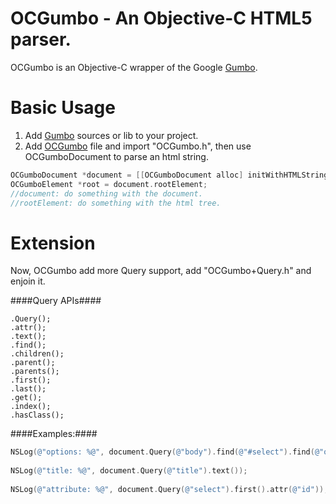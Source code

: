OCGumbo - An Objective-C HTML5 parser.
=====================================

OCGumbo is an Objective-C wrapper of the Google [Gumbo](https://github.com/google/gumbo-parser).

Basic Usage
===========

 1. Add [Gumbo](https://github.com/google/gumbo-parser/tree/master/src) sources or lib to your project.
 2. Add [OCGumbo](https://github.com/tracy-e/OCGumbo/tree/master/OCGumbo) file and import "OCGumbo.h", then use OCGumboDocument to parse an html string.

```objective-c
OCGumboDocument *document = [[OCGumboDocument alloc] initWithHTMLString:htmlString];
OCGumboElement *root = document.rootElement;
//document: do something with the document.
//rootElement: do something with the html tree.
```

Extension
========

Now, OCGumbo add more Query support, add "OCGumbo+Query.h" and enjoin it.

####Query APIs####

```
.Query();
.attr();
.text();
.find();
.children();
.parent();
.parents();
.first();
.last();
.get();
.index();
.hasClass();
```

####Examples:####

```objective-c
NSLog(@"options: %@", document.Query(@"body").find(@"#select").find(@"option"));
        
NSLog(@"title: %@", document.Query(@"title").text());
        
NSLog(@"attribute: %@", document.Query(@"select").first().attr(@"id"));
```